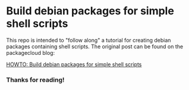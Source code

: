 # Build debian packages for simple shell scripts
This repo is intended to "follow along" a tutorial for creating debian packages containing shell scripts.
The original post can be found on the packagecloud blog:

[HOWTO: Build debian packages for simple shell scripts](https://blog.packagecloud.io/)

### Thanks for reading!
